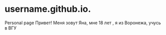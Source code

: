 # username.github.io.
Personal page
Привет! Меня зовут Яна, мне 18 лет ,  я из Воронежа, учусь в ВГУ
